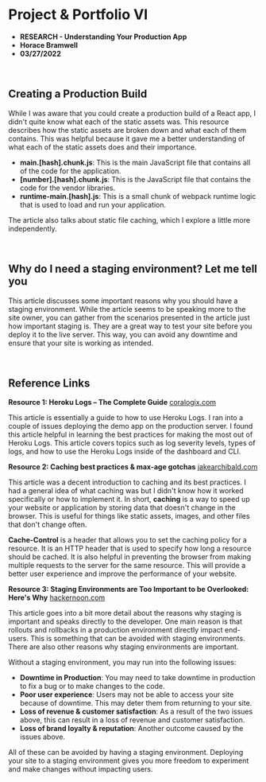 # Project & Portfolio VI

- **RESEARCH - Understanding Your Production App**
- **Horace Bramwell**
- **03/27/2022**

<br>

## Creating a Production Build

While I was aware that you could create a production build of a React app, I didn't quite know what each of the static assets was. This resource describes how the static assets are broken down and what each of them contains. This was helpful because it gave me a better understanding of what each of the static assets does and their importance.

- **main.[hash].chunk.js**: This is the main JavaScript file that contains all of the code for the application.
- **[number].[hash].chunk.js**: This is the JavaScript file that contains the code for the vendor libraries.
- **runtime-main.[hash].js**: This is a small chunk of webpack runtime logic that is used to load and run your application.

The article also talks about static file caching, which I explore a little more independently.

<br>

## Why do I need a staging environment? Let me tell you

This article discusses some important reasons why you should have a staging environment. While the article seems to be speaking more to the site owner, you can gather from the scenarios presented in the article just how important staging is. They are a great way to test your site before you deploy it to the live server. This way, you can avoid any downtime and ensure that your site is working as intended.

<br>

## Reference Links

**Resource 1: Heroku Logs – The Complete Guide**
[coralogix.com](https://coralogix.com/blog/heroku-logs-the-complete-guide/)

This article is essentially a guide to how to use Heroku Logs. I ran into a couple of issues deploying the demo app on the production server. I found this article helpful in learning the best practices for making the most out of Heroku Logs. This article covers topics such as log severity levels, types of logs, and how to use the Heroku Logs inside of the dashboard and CLI.

**Resource 2: Caching best practices & max-age gotchas**
[jakearchibald.com](https://jakearchibald.com/2016/caching-best-practices/)

This article was a decent introduction to caching and its best practices. I had a general idea of what caching was but I didn't know how it worked specifically or how to implement it. In short, **caching** is a way to speed up your website or application by storing data that doesn't change in the browser. This is useful for things like static assets, images, and other files that don't change often.

**Cache-Control** is a header that allows you to set the caching policy for a resource. It is an HTTP header that is used to specify how long a resource should be cached. It is also helpful in preventing the browser from making multiple requests to the server for the same resource. This will provide a better user experience and improve the performance of your website.

**Resource 3: Staging Environments are Too Important to be Overlooked: Here's Why**
[hackernoon.com](https://hackernoon.com/staging-environments-are-overlooked-heres-why-they-matter-5jp2gm0)

This article goes into a bit more detail about the reasons why staging is important and speaks directly to the developer. One main reason is that rollouts and rollbacks in a production environment directly impact end-users. This is something that can be avoided with staging environments. There are also other reasons why staging environments are important.

Without a staging environment, you may run into the following issues:

- **Downtime in Production**: You may need to take downtime in production to fix a bug or to make changes to the code.
- **Poor user experience**: Users may not be able to access your site because of downtime. This may deter them from returning to your site.
- **Loss of revenue & customer satisfaction**: As a result of the two issues above, this can result in a loss of revenue and customer satisfaction.
- **Loss of brand loyalty & reputation**: Another outcome caused by the issues above.

All of these can be avoided by having a staging environment. Deploying your site to a staging environment gives you more freedom to experiment and make changes without impacting users.
